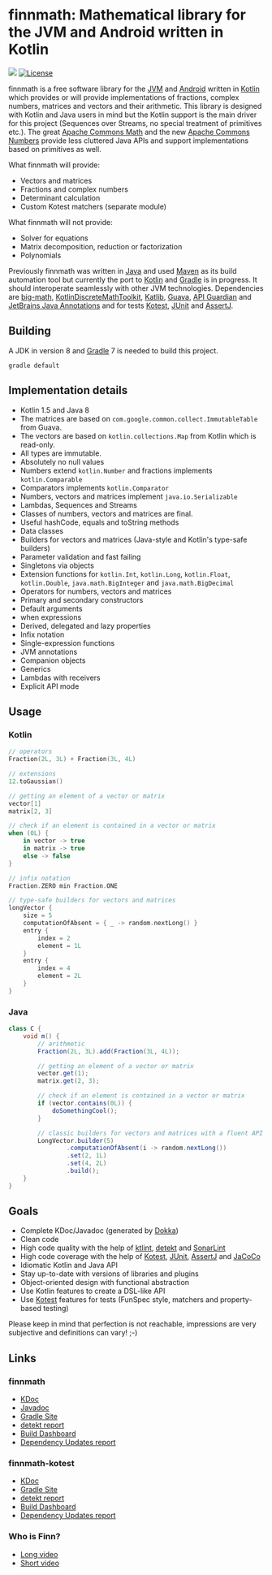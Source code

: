 # finnmath: Mathematical library for the JVM and Android written in Kotlin

![](https://github.com/ltennstedt/finnmath/workflows/Java%20CI/badge.svg)
[![License](https://img.shields.io/badge/license-Apache%20License%202.0-blue.svg)](https://www.apache.org/licenses/LICENSE-2.0)

finnmath is a free software library for the [JVM](https://www.java.com/) and [Android](https://www.android.com/)
written in [Kotlin](https://kotlinlang.org/) which provides or will provide implementations of fractions, complex
numbers, matrices and vectors and their arithmetic. This library is designed with Kotlin and Java users in mind but the
Kotlin support is the main driver for this project (Sequences over Streams, no special treatment of primitives etc.).
The great [Apache Commons Math](https://commons.apache.org/proper/commons-math/) and the new
[Apache Commons Numbers](https://commons.apache.org/proper/commons-numbers/) provide less cluttered Java APIs and
support implementations based on primitives as well.

What finnmath will provide:

* Vectors and matrices
* Fractions and complex numbers
* Determinant calculation
* Custom Kotest matchers (separate module)

What finnmath will not provide:

* Solver for equations
* Matrix decomposition, reduction or factorization
* Polynomials

Previously finnmath was written in [Java](https://www.java.com/) and used [Maven](https://maven.apache.org/) as its
build automation tool but currently the port to [Kotlin](https://kotlinlang.org/) and [Gradle](https://gradle.org/)
is in progress. It should interoperate seamlessly with other JVM technologies. Dependencies are
[big-math](https://eobermuhlner.github.io/big-math/),
[KotlinDiscreteMathToolkit](https://github.com/MarcinMoskala/KotlinDiscreteMathToolkit),
[Katlib](https://github.com/LukasForst/katlib), [Guava](https://guava.dev/),
[API Guardian](https://github.com/apiguardian-team/apiguardian) and
[JetBrains Java Annotations](https://github.com/JetBrains/java-annotations) and for tests [Kotest](https://kotest.io/),
[JUnit](https://junit.org/junit5/) and [AssertJ](https://assertj.github.io/doc/).

## Building

A JDK in version 8 and [Gradle](https://gradle.org/) 7 is needed to build this project.

```shell script
gradle default
```

## Implementation details

* Kotlin 1.5 and Java 8
* The matrices are based on `com.google.common.collect.ImmutableTable` from Guava.
* The vectors are based on `kotlin.collections.Map` from Kotlin which is read-only.
* All types are immutable.
* Absolutely no null values
* Numbers extend `kotlin.Number` and fractions implements `kotlin.Comparable`
* Comparators implements `kotlin.Comparator`
* Numbers, vectors and matrices implement `java.io.Serializable`
* Lambdas, Sequences and Streams
* Classes of numbers, vectors and matrices are final.
* Useful hashCode, equals and toString methods
* Data classes
* Builders for vectors and matrices (Java-style and Kotlin's type-safe builders)
* Parameter validation and fast failing
* Singletons via objects
* Extension functions for `kotlin.Int`, `kotlin.Long`, `kotlin.Float`, `kotlin.Double`, `java.math.BigInteger` and
  `java.math.BigDecimal`
* Operators for numbers, vectors and matrices
* Primary and secondary constructors
* Default arguments
* when expressions
* Derived, delegated and lazy properties
* Infix notation
* Single-expression functions
* JVM annotations
* Companion objects
* Generics
* Lambdas with receivers
* Explicit API mode

## Usage

### Kotlin

```kotlin
// operators
Fraction(2L, 3L) + Fraction(3L, 4L)

// extensions
12.toGaussian()

// getting an element of a vector or matrix
vector[1]
matrix[2, 3]

// check if an element is contained in a vector or matrix
when (0L) {
    in vector -> true
    in matrix -> true
    else -> false
}

// infix notation
Fraction.ZERO min Fraction.ONE

// type-safe builders for vectors and matrices
longVector {
    size = 5
    computationOfAbsent = { _ -> random.nextLong() }
    entry {
        index = 2
        element = 1L
    }
    entry {
        index = 4
        element = 2L
    }
}
```

### Java

```java
class C {
    void m() {
        // arithmetic        
        Fraction(2L, 3L).add(Fraction(3L, 4L));

        // getting an element of a vector or matrix
        vector.get(1);
        matrix.get(2, 3);

        // check if an element is contained in a vector or matrix
        if (vector.contains(0L)) {
            doSomethingCool();
        }

        // classic builders for vectors and matrices with a fluent API        
        LongVector.builder(5)
                .computationOfAbsent(i -> random.nextLong())
                .set(2, 1L)
                .set(4, 2L)
                .build();
    }
}
```

## Goals

* Complete KDoc/Javadoc (generated by [Dokka](https://github.com/Kotlin/dokka))
* Clean code
* High code quality with the help of [ktlint](https://ktlint.github.io/), [detekt](https://detekt.github.io/detekt/)
  and [SonarLint](https://www.sonarlint.org/)
* High code coverage with the help of [Kotest](https://kotest.io/), [JUnit](https://junit.org/junit5/),
  [AssertJ](https://assertj.github.io/doc/) and [JaCoCo](https://www.jacoco.org/jacoco/)
* Idiomatic Kotlin and Java API
* Stay up-to-date with versions of libraries and plugins
* Object-oriented design with functional abstraction
* Use Kotlin features to create a DSL-like API
* Use [Kotest](https://kotest.io/) features for tests (FunSpec style, matchers and property-based testing)

Please keep in mind that perfection is not reachable, impressions are very subjective and definitions can vary! ;-)

## Links

### finnmath

* [KDoc](https://ltennstedt.github.io/finnmath/finnmath/dokka/html/index.html)
* [Javadoc](https://ltennstedt.github.io/finnmath/finnmath/dokka/javadoc/index.html)
* [Gradle Site](https://ltennstedt.github.io/finnmath/finnmath/docs/site/index.html)
* [detekt report](https://ltennstedt.github.io/finnmath/finnmath/reports/detekt/detekt.html)
* [Build Dashboard](https://ltennstedt.github.io/finnmath/finnmath/reports/buildDashboard/index.html)
* [Dependency Updates report](https://ltennstedt.github.io/finnmath/finnmath/dependencyUpdates/report.html)

### finnmath-kotest

* [KDoc](https://ltennstedt.github.io/finnmath/finnmath-kotest/dokka/html/index.html)
* [Gradle Site](https://ltennstedt.github.io/finnmath/finnmath-kotest/docs/site/index.html)
* [detekt report](https://ltennstedt.github.io/finnmath/finnmath-kotest/reports/detekt/detekt.html)
* [Build Dashboard](https://ltennstedt.github.io/finnmath/finnmath-kotest/reports/buildDashboard/index.html)
* [Dependency Updates report](https://ltennstedt.github.io/finnmath/finnmath-kotest/dependencyUpdates/report.html)

### Who is Finn?

* [Long video](https://www.youtube.com/watch?v=Z8-rtor3G9Q)
* [Short video](https://www.youtube.com/watch?v=0DZ1VT5kbw4)
